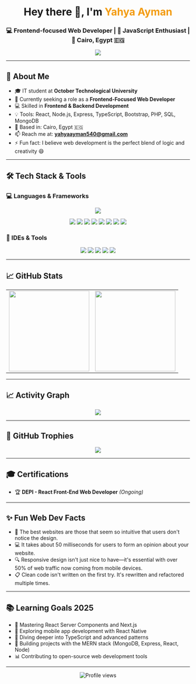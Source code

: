 <h1 align="center">Hey there 👋, I'm <span style="color:#f39c12;">Yahya Ayman</span></h1>
<h3 align="center">
  💻 <b>Frontend-focused Web Developer</b> | 🚀 JavaScript Enthusiast | 📍 Cairo, Egypt 🇪🇬
</h3>

<p align="center">
  <img src="https://readme-typing-svg.demolab.com?font=Fira+Code&weight=600&size=20&duration=2500&pause=1000&color=F78C6C&center=true&vCenter=true&multiline=true&width=800&height=140&lines=💻+Building+Responsive+and+Interactive+Web+Experiences;🚀+Turning+Ideas+into+Elegant+Solutions+Since+Day+One;💡+Constantly+Sharpening+My+JavaScript+Skills;🎯+Obsessed+with+Clean+Code+and+User+Experience" />
</p>

---

## 🌟 About Me

- 🎓 IT student at **October Technological University**
- 🔭 Currently seeking a role as a **Frontend-Focused Web Developer**
- 💻 Skilled in **Frontend & Backend Development**
- 💡 Tools: React, Node.js, Express, TypeScript, Bootstrap, PHP, SQL, MongoDB
- 📍 Based in: Cairo, Egypt 🇪🇬
- 📫 Reach me at: **yahyaayman540@gmail.com**
- ⚡ Fun fact: I believe web development is the perfect blend of logic and creativity 😄

---

## 🛠️ Tech Stack & Tools

### 💻 Languages & Frameworks
<p align="center">
  <img src="https://skillicons.dev/icons?i=html,css,js,ts,react,nodejs,express,bootstrap,php,mysql,mongodb,git,github,vscode&perline=7" />
</p>

<p align="center">
  <img src="https://img.shields.io/badge/React-61DAFB?style=for-the-badge&logo=react&logoColor=black" />
  <img src="https://img.shields.io/badge/TypeScript-3178C6?style=for-the-badge&logo=typescript&logoColor=white" />
  <img src="https://img.shields.io/badge/Node.js-339933?style=for-the-badge&logo=nodedotjs&logoColor=white" />
  <img src="https://img.shields.io/badge/Express-000000?style=for-the-badge&logo=express&logoColor=white" />
  <img src="https://img.shields.io/badge/Bootstrap-7952B3?style=for-the-badge&logo=bootstrap&logoColor=white" />
  <img src="https://img.shields.io/badge/PHP-777BB4?style=for-the-badge&logo=php&logoColor=white" />
  <img src="https://img.shields.io/badge/MySQL-4479A1?style=for-the-badge&logo=mysql&logoColor=white" />
  <img src="https://img.shields.io/badge/MongoDB-47A248?style=for-the-badge&logo=mongodb&logoColor=white" />
</p>

### 🧰 IDEs & Tools
<p align="center">
  <img src="https://img.shields.io/badge/VS%20Code-007ACC?style=for-the-badge&logo=visualstudiocode&logoColor=white" />
  <img src="https://img.shields.io/badge/PhpStorm-000000?style=for-the-badge&logo=phpstorm&logoColor=white" />
  <img src="https://img.shields.io/badge/WebStorm-000000?style=for-the-badge&logo=webstorm&logoColor=white" />
  <img src="https://img.shields.io/badge/Figma-F24E1E?style=for-the-badge&logo=figma&logoColor=white" />
  <img src="https://img.shields.io/badge/Postman-FF6C37?style=for-the-badge&logo=postman&logoColor=white" />
</p>

---

## 📈 GitHub Stats

<table align="center">
  <tr>
    <td>
      <img src="https://github-readme-stats.vercel.app/api?username=YahyaaAyman&show_icons=true&theme=tokyonight&count_private=true&custom_title=Yahya%20Ayman's%20GitHub%20Stats" height="220" />
    </td>
    <td>
      <img src="https://github-readme-streak-stats.herokuapp.com/?user=YahyaaAyman&theme=tokyonight&hide_border=false" height="220" />
    </td>
  </tr>
</table>

---

## 📈 Activity Graph

<p align="center">
  <img src="https://github-readme-activity-graph.vercel.app/graph?username=YahyaaAyman&theme=tokyo-night&area=true&custom_title=Yahya%20Ayman's%20Activity%20Graph" />
</p>

---

## 🏅 GitHub Trophies

<p align="center">
  <img src="https://github-profile-trophy.vercel.app/?username=YahyaaAyman&theme=onedark&no-frame=true&row=1&column=6" />
</p>

---

## 🎓 Certifications

- 🏆 **DEPI - React Front-End Web Developer** *(Ongoing)*

---

## ✨ Fun Web Dev Facts

- 🧠 The best websites are those that seem so intuitive that users don't notice the design.
- 💻 It takes about 50 milliseconds for users to form an opinion about your website.
- 🔍 Responsive design isn't just nice to have—it's essential with over 50% of web traffic now coming from mobile devices.
- 📋 Clean code isn't written on the first try. It's rewritten and refactored multiple times.

---

## 📚 Learning Goals 2025

- 🔧 Mastering React Server Components and Next.js
- 📱 Exploring mobile app development with React Native
- 🧠 Diving deeper into TypeScript and advanced patterns
- 🤖 Building projects with the MERN stack (MongoDB, Express, React, Node)
- 📊 Contributing to open-source web development tools

---

<p align="center">
  <img src="https://komarev.com/ghpvc/?username=YahyaaAyman&style=flat-square&color=blue" alt="Profile views" />
</p>
